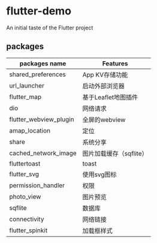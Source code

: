 # flutter-demo
An initial taste of the Flutter project

## packages

packages name | Features
---|---
shared_preferences | App KV存储功能
url_launcher | 启动外部浏览器
flutter_map | 基于Leaflet地图插件
dio | 网络请求
flutter_webview_plugin | 全屏的webview
amap_location | 定位
share | 系统分享
cached_network_image | 图片加载缓存（sqflite）
fluttertoast | toast
flutter_svg | 使用svg图标
permission_handler | 权限
photo_view	| 图片预览
sqflite | 数据库
connectivity | 网络链接
flutter_spinkit | 加载框样式
